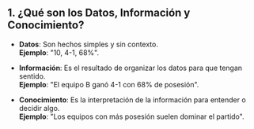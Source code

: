 ## 1. ¿Qué son los Datos, Información y Conocimiento?

- **Datos**: Son hechos simples y sin contexto.  
  **Ejemplo**: "10, 4-1, 68%".
  
- **Información**: Es el resultado de organizar los datos para que tengan sentido.  
  **Ejemplo**: "El equipo B ganó 4-1 con 68% de posesión".
  
- **Conocimiento**: Es la interpretación de la información para entender o decidir algo.  
  **Ejemplo**: "Los equipos con más posesión suelen dominar el partido".
